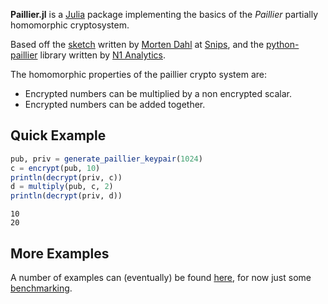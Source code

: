 **Paillier.jl** is a [Julia](http://julialang.org/) package implementing the basics of the *Paillier* 
partially homomorphic cryptosystem.

Based off the [sketch](https://github.com/snipsco/paillier-libraries-benchmarks/tree/master/julia-sketch) 
written by [Morten Dahl](https://github.com/mortendahl) at [Snips](https://snips.ai), and the 
[python-paillier](https://github.com/n1analytics/python-paillier) library written by 
[N1 Analytics](https://www.n1analytics.com).

The homomorphic properties of the paillier crypto system are:

* Encrypted numbers can be multiplied by a non encrypted scalar.
* Encrypted numbers can be added together.

## Quick Example

```julia
pub, priv = generate_paillier_keypair(1024)
c = encrypt(pub, 10)
println(decrypt(priv, c))
d = multiply(pub, c, 2)
println(decrypt(priv, d))
```

```text
10
20
```

## More Examples

A number of examples can (eventually) be found [here](./examples), for now just some 
[benchmarking](http://nbviewer.ipython.org/github/hardbyte/Paillier.jl/blob/master/examples/benchmarking.ipynb).
